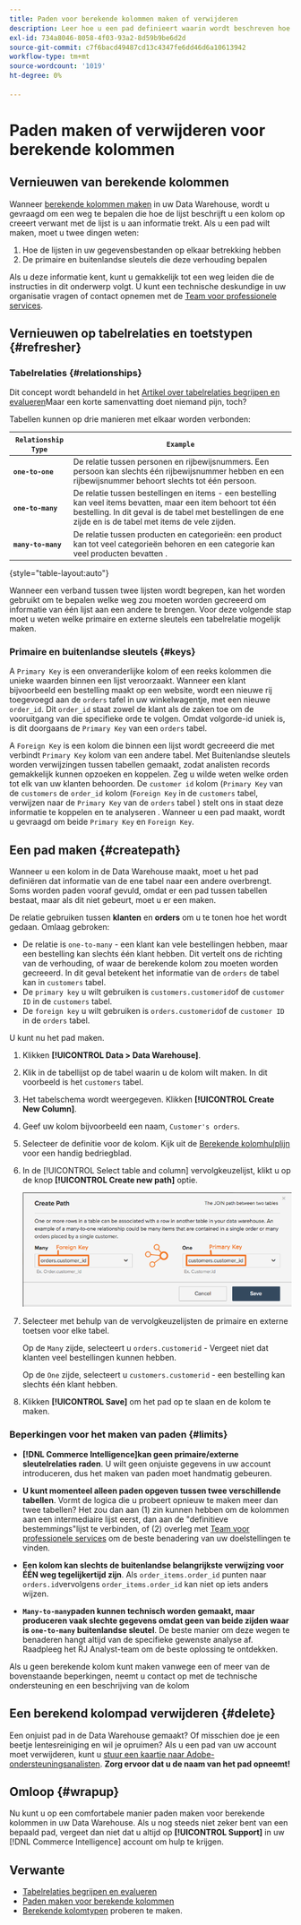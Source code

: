 ```yaml
---
title: Paden voor berekende kolommen maken of verwijderen
description: Leer hoe u een pad definieert waarin wordt beschreven hoe de tabel waarop u een kolom maakt, verwant is aan de tabel waaruit u gegevens aan het ophalen bent.
exl-id: 734a8046-8058-4f03-93a2-8d59b9be6d2d
source-git-commit: c7f6bacd49487cd13c4347fe6dd46d6a10613942
workflow-type: tm+mt
source-wordcount: '1019'
ht-degree: 0%

---
```


# Paden maken of verwijderen voor berekende kolommen

## Vernieuwen van berekende kolommen

Wanneer [berekende kolommen maken](../data-warehouse-mgr/creating-calculated-columns.md) in uw Data Warehouse, wordt u gevraagd om een weg te bepalen die hoe de lijst beschrijft u een kolom op creeert verwant met de lijst is u aan informatie trekt. Als u een pad wilt maken, moet u twee dingen weten:

1. Hoe de lijsten in uw gegevensbestanden op elkaar betrekking hebben
1. De primaire en buitenlandse sleutels die deze verhouding bepalen

Als u deze informatie kent, kunt u gemakkelijk tot een weg leiden die de instructies in dit onderwerp volgt. U kunt een technische deskundige in uw organisatie vragen of contact opnemen met de [Team voor professionele services](https://experienceleague.adobe.com/docs/commerce-knowledge-base/kb/troubleshooting/miscellaneous/mbi-service-policies.html).

## Vernieuwen op tabelrelaties en toetstypen {#refresher}

### Tabelrelaties {#relationships}

Dit concept wordt behandeld in het [Artikel over tabelrelaties begrijpen en evalueren](../../data-analyst/data-warehouse-mgr/table-relationships.md)Maar een korte samenvatting doet niemand pijn, toch?

Tabellen kunnen op drie manieren met elkaar worden verbonden:

| **`Relationship Type`** | **`Example`** |
|-----|-----|
| **`one-to-one`** | De relatie tussen personen en rijbewijsnummers. Een persoon kan slechts één rijbewijsnummer hebben en een rijbewijsnummer behoort slechts tot één persoon. |
| **`one-to-many`** | De relatie tussen bestellingen en items - een bestelling kan veel items bevatten, maar een item behoort tot één bestelling. In dit geval is de tabel met bestellingen de ene zijde en is de tabel met items de vele zijden. |
| **`many-to-many`** | De relatie tussen producten en categorieën: een product kan tot veel categorieën behoren en een categorie kan veel producten bevatten . |

{style="table-layout:auto"}

Wanneer een verband tussen twee lijsten wordt begrepen, kan het worden gebruikt om te bepalen welke weg zou moeten worden gecreeerd om informatie van één lijst aan een andere te brengen. Voor deze volgende stap moet u weten welke primaire en externe sleutels een tabelrelatie mogelijk maken.

### Primaire en buitenlandse sleutels {#keys}

A `Primary Key` is een onveranderlijke kolom of een reeks kolommen die unieke waarden binnen een lijst veroorzaakt. Wanneer een klant bijvoorbeeld een bestelling maakt op een website, wordt een nieuwe rij toegevoegd aan de `orders` tafel in uw winkelwagentje, met een nieuwe `order_id`. Dit `order_id` staat zowel de klant als de zaken toe om de vooruitgang van die specifieke orde te volgen. Omdat volgorde-id uniek is, is dit doorgaans de `Primary Key` van een `orders` tabel.

A `Foreign Key` is een kolom die binnen een lijst wordt gecreeerd die met verbindt `Primary Key` kolom van een andere tabel. Met Buitenlandse sleutels worden verwijzingen tussen tabellen gemaakt, zodat analisten records gemakkelijk kunnen opzoeken en koppelen. Zeg u wilde weten welke orden tot elk van uw klanten behoorden. De `customer id` kolom (`Primary Key` van de `customers` de `order_id` kolom (`Foreign Key` in de `customers` tabel, verwijzen naar de `Primary Key` van de `orders` tabel ) stelt ons in staat deze informatie te koppelen en te analyseren . Wanneer u een pad maakt, wordt u gevraagd om beide `Primary Key` en `Foreign Key`.

## Een pad maken {#createpath}

Wanneer u een kolom in de Data Warehouse maakt, moet u het pad definiëren dat informatie van de ene tabel naar een andere overbrengt. Soms worden paden vooraf gevuld, omdat er een pad tussen tabellen bestaat, maar als dit niet gebeurt, moet u er een maken.

De relatie gebruiken tussen **klanten** en **orders** om u te tonen hoe het wordt gedaan. Omlaag gebroken:

* De relatie is `one-to-many` - een klant kan vele bestellingen hebben, maar een bestelling kan slechts één klant hebben. Dit vertelt ons de richting van de verhouding, of waar de berekende kolom zou moeten worden gecreeerd. In dit geval betekent het informatie van de `orders` de tabel kan in `customers` tabel.
* De `primary key` u wilt gebruiken is `customers.customerid`of de `customer ID` in de `customers` tabel.
* De `foreign key` u wilt gebruiken is `orders.customerid`of de `customer ID` in de `orders` tabel.

U kunt nu het pad maken.

1. Klikken **[!UICONTROL Data > Data Warehouse]**.
1. Klik in de tabellijst op de tabel waarin u de kolom wilt maken. In dit voorbeeld is het `customers` tabel.
1. Het tabelschema wordt weergegeven. Klikken **[!UICONTROL Create New Column]**.
1. Geef uw kolom bijvoorbeeld een naam, `Customer's orders`.
1. Selecteer de definitie voor de kolom. Kijk uit de [Berekende kolomhulplijn](../data-warehouse-mgr/creating-calculated-columns.md) voor een handig bedriegblad.
1. In de [!UICONTROL Select table and column] vervolgkeuzelijst, klikt u op de knop **[!UICONTROL Create new path]** optie.

   ![Paden maken voor de modale berekende kolommen](../../assets/Creating_Paths_modal.png)

1. Selecteer met behulp van de vervolgkeuzelijsten de primaire en externe toetsen voor elke tabel.

   Op de `Many` zijde, selecteert u `orders.customerid` - Vergeet niet dat klanten veel bestellingen kunnen hebben.

   Op de `One` zijde, selecteert u `customers.customerid` - een bestelling kan slechts één klant hebben.

1. Klikken **[!UICONTROL Save]** om het pad op te slaan en de kolom te maken.

### Beperkingen voor het maken van paden {#limits}

* **[!DNL Commerce Intelligence]kan geen primaire/externe sleutelrelaties raden**. U wilt geen onjuiste gegevens in uw account introduceren, dus het maken van paden moet handmatig gebeuren.

* **U kunt momenteel alleen paden opgeven tussen twee verschillende tabellen**. Vormt de logica die u probeert opnieuw te maken meer dan twee tabellen? Het zou dan aan (1) zin kunnen hebben om de kolommen aan een intermediaire lijst eerst, dan aan de &quot;definitieve bestemmings&quot;lijst te verbinden, of (2) overleg met [Team voor professionele services](https://experienceleague.adobe.com/docs/commerce-knowledge-base/kb/troubleshooting/miscellaneous/mbi-service-policies.html) om de beste benadering van uw doelstellingen te vinden.

* **Een kolom kan slechts de buitenlandse belangrijkste verwijzing voor ÉÉN weg tegelijkertijd zijn**. Als `order_items.order_id` punten naar `orders.id`vervolgens `order_items.order_id` kan niet op iets anders wijzen.

* **`Many-to-many`paden kunnen technisch worden gemaakt, maar produceren vaak slechte gegevens omdat geen van beide zijden waar is `one-to-many` buitenlandse sleutel**. De beste manier om deze wegen te benaderen hangt altijd van de specifieke gewenste analyse af. Raadpleeg het RJ Analyst-team om de beste oplossing te ontdekken.

Als u geen berekende kolom kunt maken vanwege een of meer van de bovenstaande beperkingen, neemt u contact op met de technische ondersteuning en een beschrijving van de kolom

## Een berekend kolompad verwijderen {#delete}

Een onjuist pad in de Data Warehouse gemaakt? Of misschien doe je een beetje lentesreiniging en wil je opruimen? Als u een pad van uw account moet verwijderen, kunt u [stuur een kaartje naar Adobe-ondersteuningsanalisten](../../guide-overview.md#Submitting-a-Support-Ticket). **Zorg ervoor dat u de naam van het pad opneemt!**

## Omloop {#wrapup}

Nu kunt u op een comfortabele manier paden maken voor berekende kolommen in uw Data Warehouse. Als u nog steeds niet zeker bent van een bepaald pad, vergeet dan niet dat u altijd op **[!UICONTROL Support]** in uw [!DNL Commerce Intelligence] account om hulp te krijgen.

## Verwante

* [Tabelrelaties begrijpen en evalueren](../data-warehouse-mgr/table-relationships.md)
* [Paden maken voor berekende kolommen](../data-warehouse-mgr/create-paths-calc-columns.md)
* [Berekende kolomtypen](../data-warehouse-mgr/calc-column-types.md) proberen te maken.
